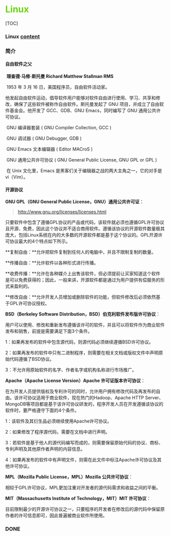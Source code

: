 # <font color=#69D600>Linux</font>

[TOC]

### Linux	[content](00_Linux.md)



### 简介

#### 自由软件之父

​		**理查德·马修·斯托曼	Richard Matthew Stallman	RMS**

​		1953 年 3 月 16 日，美国程序员，自由软件活动家。

​		他发起自由软件运动，倡导软件用户能够对软件自由进行使用、学习、共享和修改，确保了这些软件被称作自由软件。斯托曼发起了 GNU 项目，并成立了自由软件基金会。他开发了 GCC、GDB、GNU Emacs，同时编写了 GNU 通用公共许可协议。

​		GNU 编译器套装 ( GNU Compiler Collection, GCC )

​		GNU 调试器  ( GNU Debugger, GDB )

​		GNU Emacs 文本编辑器  ( Editor MACroS )

​		GNU 通用公共许可协议 ( GNU General Public License, GNU GPL or GPL )

​		在 Unix 文化里，Emacs 是黑客们关于编辑器之战的两大主角之一，它的对手是 vi（Vim）。



#### 开源协议

**GNU GPL（GNU General Public License，GNU）通用公共许可证**：

> http://www.gnu.org/licenses/licenses.html

​		只要软件中包含了遵循GPL协议的产品或代码，该软件就必须也遵循GPL许可协议且开源、免费，因此这个协议并不适合商用软件。遵循该协议的开源软件数量极其庞大，包括Linux系统在内的大多数的开源软件都是基于这个协议的。GPL开源许可协议最大的4个特点如下所示。

**复制自由：**允许把软件复制到任何人的电脑中，并且不限制复制的数量。

**传播自由：**允许软件以各种形式进行传播。

**收费传播：**允许在各种媒介上出售该软件，但必须提前让买家知道这个软件是可以免费获得的；因此，一般来讲，开源软件都是通过为用户提供有偿服务的形式来盈利的。

**修改自由：**允许开发人员增加或删除软件的功能，但软件修改后必须依然基于GPL许可协议授权。

 

**BSD（Berkeley Software Distribution，BSD）伯克利软件发布版许可协议**：

​		用户可以使用、修改和重新发布遵循该许可的软件，并且可以将软件作为商业软件发布和销售，前提是需要满足下面3个条件。

1：如果再发布的软件中包含源代码，则源代码必须继续遵循BSD许可协议。

2：如果再发布的软件中只有二进制程序，则需要在相关文档或版权文件中声明原始代码遵循了BSD协议。

3：不允许用原始软件的名字、作者名字或机构名称进行市场推广。

 

**Apache（Apache License Version）Apache 许可证版本许可协议**：

​		在为开发人员提供版权及专利许可的同时，允许用户拥有修改代码及再发布的自由。该许可协议适用于商业软件，现在热门的Hadoop、Apache HTTP Server、MongoDB等项目都是基于该许可协议研发的，程序开发人员在开发遵循该协议的软件时，要严格遵守下面的4个条件。

1：该软件及其衍生品必须继续使用Apache许可协议。

2：如果修改了程序源代码，需要在文档中进行声明。

3：若软件是基于他人的源代码编写而成的，则需要保留原始代码的协议、商标、专利声明及其他原作者声明的内容信息。

4：如果再发布的软件中有声明文件，则需在此文件中标注Apache许可协议及其他许可协议。

**MPL（Mozilla Public License，MPL）Mozilla 公共许可协议**：

​		相较于GPL许可协议，MPL更加注重对开发者的源代码需求和收益之间的平衡。

**MIT（Massachusetts Institute of Technology，MIT）MIT 许可协议**：

​		目前限制最少的开源许可协议之一，只要程序的开发者在修改后的源代码中保留原作者的许可信息即可，因此普遍被商业软件所使用。







### DONE